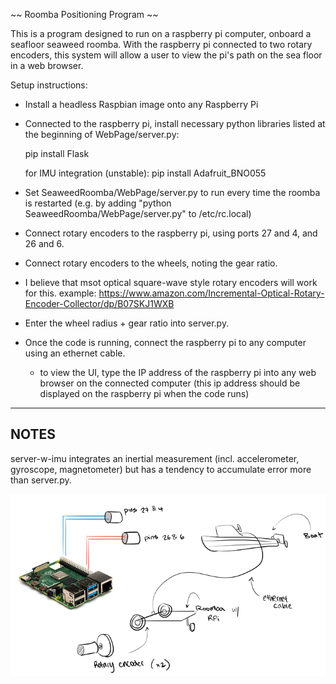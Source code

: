 ~~ Roomba Positioning Program ~~

This is a program designed to run on a raspberry pi computer, onboard a seafloor seaweed roomba. 
With the raspberry pi connected to two rotary encoders, this system will allow a user to view the pi's path on the sea floor in a web browser.

Setup instructions:

- Install a headless Raspbian image onto any Raspberry Pi
- Connected to the raspberry pi, install necessary python libraries listed at the beginning of WebPage/server.py:

  pip install Flask
  
  for IMU integration (unstable):
  pip install Adafruit_BNO055
 
 - Set SeaweedRoomba/WebPage/server.py to run every time the roomba is restarted 
        (e.g. by adding "python SeaweedRoomba/WebPage/server.py" to /etc/rc.local)
 - Connect rotary encoders to the raspberry pi, using ports 27 and 4, and 26 and 6. 
 - Connect rotary encoders to the wheels, noting the gear ratio. 
  - I believe that msot optical square-wave style rotary encoders will work for this. 
        example: https://www.amazon.com/Incremental-Optical-Rotary-Encoder-Collector/dp/B07SKJ1WXB
 - Enter the wheel radius + gear ratio into server.py. 
 - Once the code is running, connect the raspberry pi to any computer using an ethernet cable.
    - to view the UI, type the IP address of the raspberry pi into any web browser on the connected computer 
    (this ip address should be displayed on the raspberry pi when the code runs)
 
 --------
 NOTES
--------

server-w-imu integrates an inertial measurement (incl. accelerometer, gyroscope, magnetometer) but has a tendency to accumulate error more than server.py.

![Setup Schematic](https://github.com/EGR101-SeaweedRoomba/SeaweedRoomba/blob/main/Roomba%20Navigation%20Setup%20(low%20res).png)
